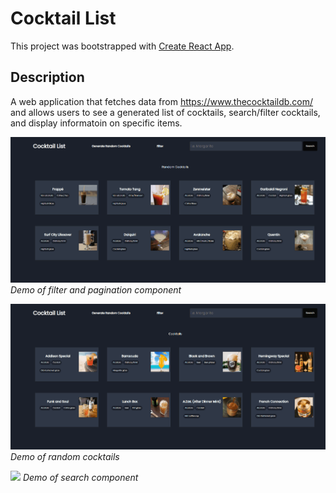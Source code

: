# Cocktail List

This project was bootstrapped with [Create React App](https://github.com/facebook/create-react-app).

## Description

A web application that fetches data from https://www.thecocktaildb.com/ and allows users to see a generated list of cocktails, search/filter cocktails, and display informatoin on specific items.

![](filter.gif)
*Demo of filter and pagination component*

![](random.gif)
*Demo of random cocktails*

![](searchResult.gif)
*Demo of search component*
